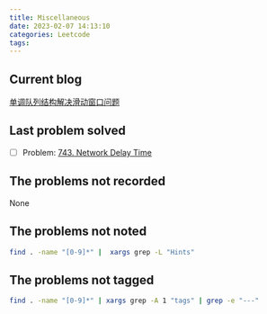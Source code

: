 ```yaml
---
title: Miscellaneous
date: 2023-02-07 14:13:10
categories: Leetcode
tags:
---
```


## Current blog

[单调队列结构解决滑动窗口问题](https://labuladong.github.io/algo/di-yi-zhan-da78c/shou-ba-sh-daeca/dan-diao-d-32cd5/)

## Last problem solved

- [ ] Problem: [743. Network Delay Time](https://leetcode.com/problems/network-delay-time/)

## The problems not recorded

None

## The problems not noted

```bash
find . -name "[0-9]*" |  xargs grep -L "Hints"
```

## The problems not tagged

```bash
find . -name "[0-9]*" | xargs grep -A 1 "tags" | grep -e "---"
```
